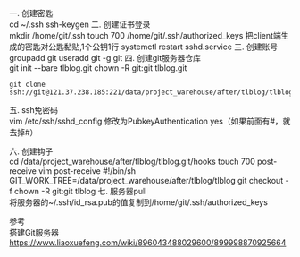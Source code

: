 一. 创建密匙  
	cd ~/.ssh
	ssh-keygen
二. 创建证书登录  
	mkdir /home/git/.ssh
	touch 700 /home/git/.ssh/authorized_keys
	把client端生成的密匙对公匙黏贴,1个公钥1行
	systemctl restart sshd.service
三. 创建账号  
	groupadd git
	useradd git -g git
四. 创建git服务器仓库  
	git init --bare tlblog.git
	chown -R git:git tlblog.git

	git clone ssh://git@121.37.238.185:221/data/project_warehouse/after/tlblog/tlblog.git

五. ssh免密码  
	vim /etc/ssh/sshd_config
	修改为PubkeyAuthentication yes（如果前面有#，就去掉#）
	
六. 创建钩子  
	cd /data/project_warehouse/after/tlblog/tlblog.git/hooks
	touch 700 post-receive
	vim post-receive
		#!/bin/sh 
		GIT_WORK_TREE=/data/project_warehouse/after/tlblog/tlblog git checkout -f
	chown -R git:git tlblog
七. 服务器pull  
	将服务器的~/.ssh/id_rsa.pub的值复制到/home/git/.ssh/authorized_keys

参考  
	搭建Git服务器  
	https://www.liaoxuefeng.com/wiki/896043488029600/899998870925664
